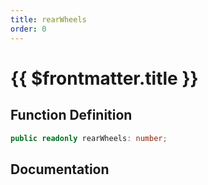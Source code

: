 ```yaml
---
title: rearWheels
order: 0
---
```


# {{ $frontmatter.title }}

## Function Definition

```ts
public readonly rearWheels: number;
```

## Documentation

<!--@include: ./parts/rearWheels.md-->
